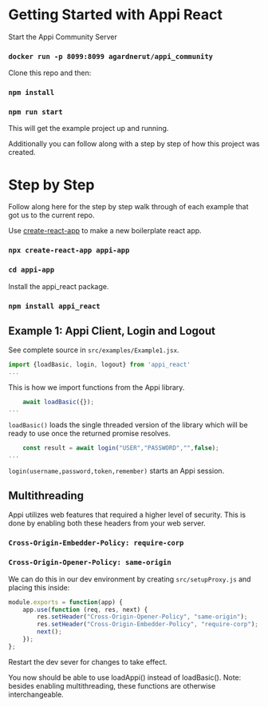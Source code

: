 # Getting Started with Appi React

Start the Appi Community Server

### `docker run -p 8099:8099 agardnerut/appi_community`

Clone this repo and then:

### `npm install` 

### `npm run start` 

This will get the example project up and running.

Additionally you can follow along with a step by step of how this project was created.

# Step by Step

Follow along here for the step by step walk through of each example that got us to the current repo.

Use [create-react-app](https://reactjs.org/docs/create-a-new-react-app.html) to make a new boilerplate react app.

### `npx create-react-app appi-app`
### `cd appi-app`

Install the appi_react package.

### `npm install appi_react`

## Example 1: Appi Client, Login and Logout

See complete source in `src/examples/Example1.jsx`.

```js
import {loadBasic, login, logout} from 'appi_react'
...
```

This is how we import functions from the Appi library.

```js
    await loadBasic({});
...
```

`loadBasic()` loads the single threaded version of the library which will be ready to use once the returned promise resolves.

```js
    const result = await login("USER","PASSWORD","",false);
...
```

`login(username,password,token,remember)` starts an Appi session.

## Multithreading

Appi utilizes web features that required a higher level of security. This is done by enabling both these headers from your web server.

### `Cross-Origin-Embedder-Policy: require-corp`
### `Cross-Origin-Opener-Policy: same-origin`

We can do this in our dev environment by creating `src/setupProxy.js` and placing this inside:

```js
module.exports = function(app) {
    app.use(function (req, res, next) {
        res.setHeader("Cross-Origin-Opener-Policy", "same-origin");
        res.setHeader("Cross-Origin-Embedder-Policy", "require-corp");
        next();
    });
};
```

Restart the dev sever for changes to take effect.

You now should be able to use loadAppi() instead of loadBasic(). Note: besides enabling multithreading, these functions are otherwise interchangeable.